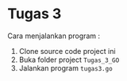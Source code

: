 # Tugas 3

Cara menjalankan program :

1. Clone source code project ini
2. Buka folder project `Tugas_3_GO`
3. Jalankan program `tugas3.go`

